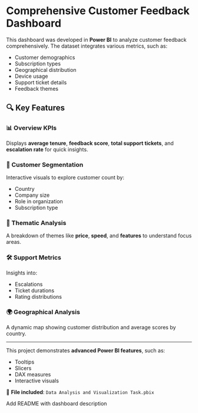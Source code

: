 # Comprehensive Customer Feedback Dashboard

This dashboard was developed in **Power BI** to analyze customer feedback comprehensively. The dataset integrates various metrics, such as:

- Customer demographics  
- Subscription types  
- Geographical distribution  
- Device usage  
- Support ticket details  
- Feedback themes  

## 🔍 Key Features

### 📊 Overview KPIs
Displays **average tenure**, **feedback score**, **total support tickets**, and **escalation rate** for quick insights.

### 👥 Customer Segmentation
Interactive visuals to explore customer count by:
- Country
- Company size
- Role in organization
- Subscription type

### 💬 Thematic Analysis
A breakdown of themes like **price**, **speed**, and **features** to understand focus areas.

### 🛠️ Support Metrics
Insights into:
- Escalations
- Ticket durations
- Rating distributions

### 🌍 Geographical Analysis
A dynamic map showing customer distribution and average scores by country.

---

This project demonstrates **advanced Power BI features**, such as:
- Tooltips
- Slicers
- DAX measures
- Interactive visuals

📁 **File included**: `Data Analysis and Visualization Task.pbix`

Add README with dashboard description
